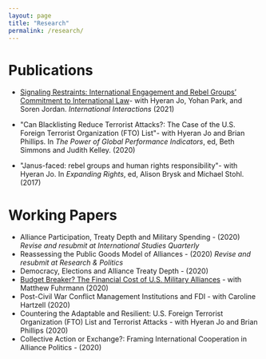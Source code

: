 ```yaml
---
layout: page
title: "Research"
permalink: /research/ 
---
```


# Publications

- [Signaling Restraints: International Engagement and Rebel Groups’ Commitment to International Law](https://www.tandfonline.com/doi/full/10.1080/03050629.2020.1814761)- with Hyeran Jo, Yohan Park, and Soren Jordan. *International Interactions* (2021)

- "Can Blacklisting Reduce Terrorist Attacks?: The Case of the U.S. Foreign Terrorist Organization (FTO) List"- with Hyeran Jo and Brian Phillips. In *The Power of Global Performance Indicators*, ed, Beth Simmons and Judith Kelley. (2020) 

- "Janus-faced: rebel groups and human rights responsibility"- with Hyeran Jo. In *Expanding Rights*, ed, Alison Brysk and Michael Stohl. (2017)


# Working Papers

- Alliance Participation, Treaty Depth and Military Spending - (2020) *Revise and resubmit at International Studies Quarterly* 
- Reassessing the Public Goods Model of Alliances - (2020) *Revise and resubmit at Research & Politics* 
- Democracy, Elections and Alliance Treaty Depth - (2020)
- [Budget Breaker? The Financial Cost of U.S. Military Alliances](https://papers.ssrn.com/sol3/papers.cfm?abstract_id=3694077) - with Matthew Fuhrmann (2020)
- Post-Civil War Conflict Management Institutions and FDI -  with Caroline Hartzell (2020)
- Countering the Adaptable and Resilient: U.S. Foreign Terrorist Organization (FTO) List and Terrorist Attacks - with Hyeran Jo and Brian Phillips (2020)
- Collective Action or Exchange?: Framing International Cooperation in Alliance Politics - (2020) 

